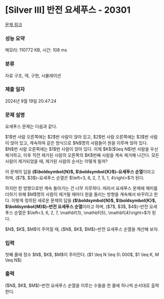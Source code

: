 # [Silver III] 반전 요세푸스 - 20301 

[문제 링크](https://www.acmicpc.net/problem/20301) 

### 성능 요약

메모리: 110772 KB, 시간: 108 ms

### 분류

자료 구조, 덱, 구현, 시뮬레이션

### 제출 일자

2024년 9월 19일 20:47:24

### 문제 설명

<p>요세푸스 문제는 다음과 같다.</p>

<p>$1$번 사람 오른쪽에는 $2$번 사람이 앉아 있고, $2$번 사람 오른쪽에는 $3$번 사람이 앉아 있고, 계속하여 같은 방식으로 $N$명의 사람들이 원을 이루며 앉아 있다. $N$번 사람 오른쪽에는 $1$번 사람이 앉아 있다. 이제 $K$($\leq N$)번 사람을 우선 제거하고, 이후 직전 제거된 사람의 오른쪽의 $K$번째 사람을 계속 제거해 나간다. 모든 사람이 제거되었을 때, 제거된 사람의 순서는 어떻게 될까?</p>

<p>이 문제의 답을 <strong>($\boldsymbol{N}$, $\boldsymbol{K}$)–요세푸스 순열</strong>이라고 하며, ($7$, $3$)–요세푸스 순열은 $\left<3, 6, 2, 7, 5, 1, 4\right>$가 된다.</p>

<p>하지만 한 방향으로만 계속 돌아가는 건 너무 지루하다. 따라서 요세푸스 문제에 재미를 더하기 위해 $M$명의 사람이 제거될 때마다 원을 돌리는 방향을 계속해서 바꾸려고 한다. 이렇게 정의된 새로운 문제의 답을 <strong>($\boldsymbol{N}$, $\boldsymbol{K}$, $\boldsymbol{M}$)–반전 요세푸스 순열</strong>이라고 하며, ($7$, $3$, $4$)–반전 요세푸스 순열은 $\left<3, 6, 2, 7, \mathbf{1}, \mathbf{5}, \mathbf{4}\right>$가 된다.</p>

<p>$N$, $K$, $M$이 주어질 때, ($N$, $K$, $M$)–반전 요세푸스 순열을 계산해 보자.</p>

### 입력 

 <p>첫째 줄에 정수 $N$, $K$, $M$이 주어진다. ($1 \leq N \leq 5\ 000$, $1 \leq K, M \leq N$)</p>

### 출력 

 <p>($N$, $K$, $M$)–반전 요세푸스 순열을 이루는 수들을 한 줄에 하나씩 순서대로 출력한다.</p>

